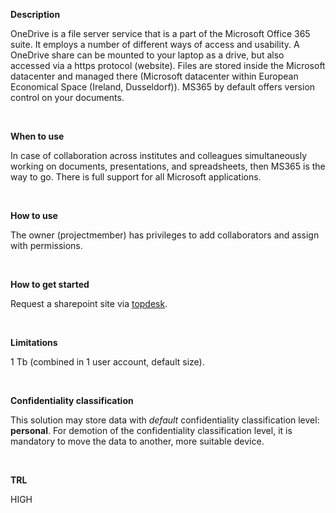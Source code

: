 **Description**

OneDrive is a file server service that is a part of the Microsoft Office 365 suite. It employs a number of different ways of access and usability. A OneDrive share can be mounted to your laptop as a drive, but also accessed via a https protocol (website). Files are stored inside the Microsoft datacenter and managed there (Microsoft datacenter within European Economical Space (Ireland, Dusseldorf)). MS365 by default offers version control on your documents.

&nbsp;

**When to use**

In case of collaboration across institutes and colleagues simultaneously working on documents, presentations, and spreadsheets, then MS365 is the way to go. There is full support for all Microsoft applications.

&nbsp;

**How to use**

The owner (projectmember) has privileges to add collaborators and assign with permissions.

&nbsp;

**How to get started**

Request a sharepoint site via [topdesk](https://deltares.topdesk.net/tas/public/ssp/content/serviceflow?unid=cdff9cf89e074043b27267b22f43234c&from=6ce5902a-4621-4413-b4a8-c5e93fcbbf91&openedFromService=true).

&nbsp;

**Limitations**

1 Tb (combined in 1 user account, default size).

&nbsp;

**Confidentiality classification**

This solution may store data with _default_ confidentiality classification level: __personal__. For demotion of the confidentiality classification level, it is mandatory to move the data to another, more suitable device.

&nbsp;

**TRL**

HIGH
